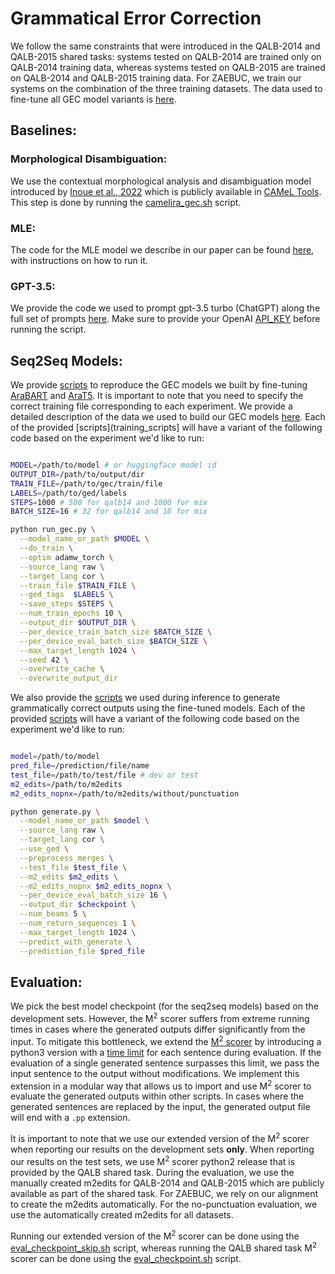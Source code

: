 # Grammatical Error Correction

We follow the same constraints that were introduced in the QALB-2014 and QALB-2015 shared tasks: systems tested on QALB-2014 are trained only on QALB-2014 training data, whereas systems tested on QALB-2015 are trained on QALB-2014 and QALB-2015 training data. For ZAEBUC, we train our systems on the combination of the three training datasets. The data used to fine-tune all GEC model variants is [here](https://github.com/balhafni/arabic-gec/tree/master/data/gec).<br/>


## Baselines:

### Morphological Disambiguation:
We use the contextual morphological analysis and disambiguation model introduced by [Inoue et al., 2022]() which is publicly available in [CAMeL Tools](). This step is done by running the [camelira_gec.sh]() script. 


### MLE:
The code for the MLE model we describe in our paper can be found [here](mle), with instructions on how to run it.


### GPT-3.5:
We provide the code we used to prompt gpt-3.5 turbo (ChatGPT) along the full set of prompts [here](chatgpt_gec.py). Make sure to provide your OpenAI [API_KEY](https://github.com/CAMeL-Lab/arabic-gec/blob/master/gec/chatgpt_gec.py#L12) before running the script.


## Seq2Seq Models:

We provide [scripts](training_scripts) to reproduce the GEC models we built by fine-tuning [AraBART]() and [AraT5](). It is important to note that you need to specify the correct training file corresponding to each experiment. We provide a detailed description of the data we used to build our GEC models [here]((https://github.com/CAMeL-Lab/arabic-gec/tree/master/data)). Each of the provided [scripts](training_scripts] will have a variant of the following code based on the experiment we'd like to run:

```bash

MODEL=/path/to/model # or huggingface model id
OUTPUT_DIR=/path/to/output/dir
TRAIN_FILE=/path/to/gec/train/file
LABELS=/path/to/ged/labels
STEPS=1000 # 500 for qalb14 and 1000 for mix
BATCH_SIZE=16 # 32 for qalb14 and 16 for mix

python run_gec.py \
  --model_name_or_path $MODEL \
  --do_train \
  --optim adamw_torch \
  --source_lang raw \
  --target_lang cor \
  --train_file $TRAIN_FILE \
  --ged_tags  $LABELS \
  --save_steps $STEPS \
  --num_train_epochs 10 \
  --output_dir $OUTPUT_DIR \
  --per_device_train_batch_size $BATCH_SIZE \
  --per_device_eval_batch_size $BATCH_SIZE \
  --max_target_length 1024 \
  --seed 42 \
  --overwrite_cache \
  --overwrite_output_dir
```

We also provide the [scripts](generation_scripts) we used during inference to generate grammatically correct outputs using the fine-tuned models. Each of the provided [scripts](generation_scripts) will have a variant of the following code based on the experiment we'd like to run:

```bash

model=/path/to/model
pred_file=/prediction/file/name
test_file=/path/to/test/file # dev or test 
m2_edits=/path/to/m2edits
m2_edits_nopnx=/path/to/m2edits/without/punctuation

python generate.py \
  --model_name_or_path $model \
  --source_lang raw \
  --target_lang cor \
  --use_ged \
  --preprocess_merges \
  --test_file $test_file \
  --m2_edits $m2_edits \
  --m2_edits_nopnx $m2_edits_nopnx \
  --per_device_eval_batch_size 16 \
  --output_dir $checkpoint \
  --num_beams 5 \
  --num_return_sequences 1 \
  --max_target_length 1024 \
  --predict_with_generate \
  --prediction_file $pred_file

```
## Evaluation:

We pick the best model checkpoint (for the seq2seq models) based on the development sets. However, the M<sup>2</sup> scorer suffers from extreme running times in cases where the generated outputs differ significantly from the input. To mitigate this bottleneck, we extend the [M<sup>2</sup> scorer](https://github.com/CAMeL-Lab/arabic-gec/tree/master/gec/utils/m2scorer) by introducing a python3 version with a [time limit](https://github.com/CAMeL-Lab/arabic-gec/blob/master/gec/utils/m2scorer/m2scorer.py#L141) for each sentence during evaluation. If the evaluation of a single generated sentence surpasses this limit, we pass the input sentence to the output without modifications.
We implement this extension in a modular way that allows us to import and use M<sup>2</sup> scorer to evaluate the generated outputs within other scripts. In cases where the generated sentences are replaced by the input, the generated output file will end with a `.pp` extension. 


It is important to note that we use our extended version of the M<sup>2</sup> scorer when reporting our results on the development sets **only**. When reporting our results on the
test sets, we use M<sup>2</sup> scorer python2 release that is provided by the QALB shared task. During the evaluation, we use the manually created m2edits for QALB-2014 and QALB-2015 which are publicly available as part of the shared task. For ZAEBUC, we rely on our alignment to create the m2edits automatically. For the no-punctuation evaluation, we use the automatically created m2edits for all datasets.


Running our extended version of the M<sup>2</sup> scorer can be done using the [eval_checkpoint_skip.sh](eval_checkpoint_skip.sh) script, whereas running the QALB shared task  M<sup>2</sup> scorer can be done using the [eval_checkpoint.sh](eval_checkpoint.sh) script.


